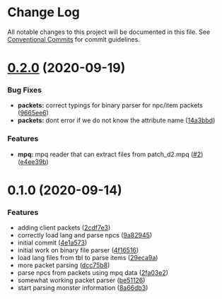 # Change Log

All notable changes to this project will be documented in this file.
See [Conventional Commits](https://conventionalcommits.org) for commit guidelines.

# [0.2.0](https://github.com/blacha/diablo2/compare/v0.1.0...v0.2.0) (2020-09-19)


### Bug Fixes

* **packets:** correct typings for binary parser for npc/item packets ([9665ee6](https://github.com/blacha/diablo2/commit/9665ee6945e9b5cf590af3ae8d6e74b58aabe800))
* **packets:** dont error if we do not know the attribute name ([14a3bbd](https://github.com/blacha/diablo2/commit/14a3bbd2871c5187a362681e78b11cceac847361))


### Features

* **mpq:** mpq reader that can extract files from patch_d2.mpq ([#2](https://github.com/blacha/diablo2/issues/2)) ([e4ee39b](https://github.com/blacha/diablo2/commit/e4ee39bd63bd3f6f29c8df4de01aaa9970df234d))





# 0.1.0 (2020-09-14)


### Features

* adding client packets ([2cdf7e3](https://github.com/blacha/diablo2/commit/2cdf7e3e4c13471fcad75f2c31cd008c2ec9c286))
* correctly load lang and parse npcs ([9a82945](https://github.com/blacha/diablo2/commit/9a8294541b0b778449cbf811bed82bae1078379f))
* initial commit ([4e1a573](https://github.com/blacha/diablo2/commit/4e1a573675ebb619b8e3a469b2ae398928cbc25f))
* initial work on binary file parser ([4f16516](https://github.com/blacha/diablo2/commit/4f165169f7294f51a2930690428b18aa1d42fae8))
* load lang files from tbl to parse items ([29eca9a](https://github.com/blacha/diablo2/commit/29eca9a8226b7f3f8155df628bd7772d5e98e48a))
* more packet parsing ([dcc75b8](https://github.com/blacha/diablo2/commit/dcc75b8b9b0d2eaa18f6763a512f39984e12b327))
* parse npcs from packets using mpq data ([2fa03e2](https://github.com/blacha/diablo2/commit/2fa03e23ddc449e4a19ac687d13dc51cd31abbea))
* somewhat working packet parser ([be51126](https://github.com/blacha/diablo2/commit/be511266d7920f234c22bfb1a933a14d1c66b7bc))
* start parsing monster information ([8a66db3](https://github.com/blacha/diablo2/commit/8a66db3c91f0686d41c73827ca31c493a5fc4c77))
